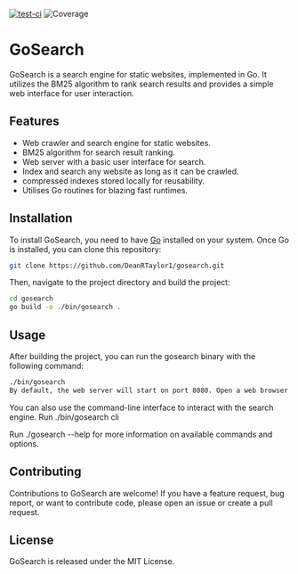 [![test-ci](https://github.com/DeanRTaylor1/gosearch/actions/workflows/test-ci.yml/badge.svg)](https://github.com/DeanRTaylor1/gosearch/actions/workflows/test-ci.yml)
![Coverage](https://img.shields.io/badge/coverage-86.7%25-brightgreen)

# GoSearch

GoSearch is a search engine for static websites, implemented in Go. It utilizes the BM25 algorithm to rank search results and provides a simple web interface for user interaction.

## Features

- Web crawler and search engine for static websites.
- BM25 algorithm for search result ranking.
- Web server with a basic user interface for search.
- Index and search any website as long as it can be crawled.
- compressed indexes stored locally for reusability.
- Utilises Go routines for blazing fast runtimes.

## Installation

To install GoSearch, you need to have [Go](https://golang.org/doc/install) installed on your system. Once Go is installed, you can clone this repository:

```bash
git clone https://github.com/DeanRTaylor1/gosearch.git
```

Then, navigate to the project directory and build the project:

```bash
cd gosearch
go build -o ./bin/gosearch .
```

## Usage

After building the project, you can run the gosearch binary with the following command:

```bash
./bin/gosearch
By default, the web server will start on port 8080. Open a web browser and navigate to http://localhost:8080 to use the search interface.
```

You can also use the command-line interface to interact with the search engine. Run ./bin/gosearch cli

Run ./gosearch --help for more information on available commands and options.

## Contributing

Contributions to GoSearch are welcome! If you have a feature request, bug report, or want to contribute code, please open an issue or create a pull request.

## License

GoSearch is released under the MIT License.
